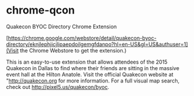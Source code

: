 # chrome-qcon
Quakecon BYOC Directory Chrome Extension

[https://chrome.google.com/webstore/detail/quakecon-byoc-directory/eknjlephjicjlipaepdoilgemgfdanpo?hl=en-US&gl=US&authuser=1](Visit the Chrome Webstore to get the extension.)

This is an easy-to-use extension that allows attendees of the 2015 Quakecon in Dallas to find where their friends are sitting in the massive event hall at the Hilton Anatole. Visit the official Quakecon website at "http://quakecon.org for more information. For a full visual map search, check out http://pixel5.us/quakecon/byoc.

